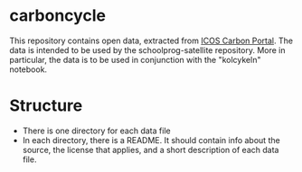 # carboncycle
This repository contains open data, extracted from [ICOS Carbon Portal](https://www.icos-cp.eu/data). The data is intended to be used by the schoolprog-satellite repository.
More in particular, the data is to be used in conjunction with the "kolcykeln" notebook.

# Structure
-  There is one directory for each data file
-  In each directory, there is a README. It should contain info about the source, the license that applies, and a short description of each data file.



